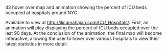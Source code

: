 d3 hover over map and animation showing the percent of ICU beds occupied at hospitals around NYC.

Available to view at http://ilicamahajan.com/ICU_Hospitals/.
First, an animation will play displaying the percent of ICU beds occupied over the last 90 days. At the conclusion of the animation, the final map will become interactive, allowing the user to hover over various hospitals to view their latest statistics in more detail.


